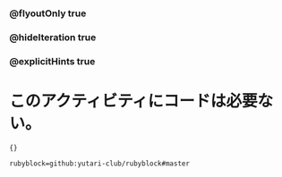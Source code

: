 ### @flyoutOnly true
### @hideIteration true
### @explicitHints true

# このアクティビティにコードは必要ない。
<!-- # No code is required for this activity.  -->

```blocks
{}
```

```package
rubyblock=github:yutari-club/rubyblock#master
```
